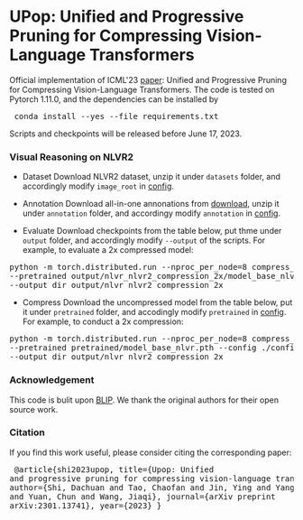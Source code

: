 # UPop: Unified and Progressive Pruning for Compressing Vision-Language Transformers

Official implementation of ICML'23 [paper](https://arxiv.org/abs/2301.13741): Unified and Progressive Pruning for Compressing Vision-Language Transformers. The code is tested on Pytorch 1.11.0, and the dependencies can be installed by <pre/> conda install --yes --file requirements.txt </pre>

Scripts and checkpoints will be released before June 17, 2023.

### Visual Reasoning on NLVR2

* Dataset
Download NLVR2 dataset, unzip it under `datasets` folder, and accordingly modify `image_root` in [config](./configs/nlvr.yaml).

* Annotation
Download all-in-one annonations from [download](https://drive.google.com/uc?export=download&id=19Vk07K3DbQYa68DipJ4dFNcF0_Br7cmD), unzip it under `annotation` folder, and accordingy modify `annotation` in [config](./configs/nlvr.yaml).

* Evaluate
Download checkpoints from the table below, put thme under `output` folder, and accordingly modify `--output` of the scripts. For example, to evaluate a 2x compressed model:
<pre/>
python -m torch.distributed.run --nproc_per_node=8 compress_nlvr.py --evaluate \
--pretrained output/nlvr_nlvr2_compression_2x/model_base_nlvr_nlvr2_2x_compressed.pth --config ./configs/nlvr.yaml \
--output_dir output/nlvr_nlvr2_compression_2x
</pre>

* Compress
Download the uncompressed model from the table below, put it under `pretrained` folder, and accodingly modify `pretrained` in [config](./configs/nlvr.yaml). For example, to conduct a 2x compression:
<pre/>
python -m torch.distributed.run --nproc_per_node=8 compress_nlvr.py --p 0.5 --epoch 15 \
--pretrained pretrained/model_base_nlvr.pth --config ./configs/nlvr.yaml \
--output_dir output/nlvr_nlvr2_compression_2x
</pre>


### Acknowledgement
This code is bulit upon <a href="https://github.com/salesforce/BLIP">BLIP</a>. We thank the original authors for their open source work.


### Citation
If you find this work useful, please consider citing the corresponding paper:
<pre/>
@article{shi2023upop,
  title={Upop: Unified and progressive pruning for compressing vision-language transformers},
  author={Shi, Dachuan and Tao, Chaofan and Jin, Ying and Yang, Zhendong and Yuan, Chun and Wang, Jiaqi},
  journal={arXiv preprint arXiv:2301.13741},
  year={2023}
}
</pre>


